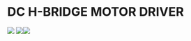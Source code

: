# DC H-BRIDGE MOTOR DRIVER
![](https://github.com/mustafasenel/DC_H-BRIDGE_MOTOR_DRIVER/blob/main/front.png)
![](https://github.com/mustafasenel/DC_H-BRIDGE_MOTOR_DRIVER/blob/main/rsz_left.png)![](https://github.com/mustafasenel/DC_H-BRIDGE_MOTOR_DRIVER/blob/main/rsz_right.png)
